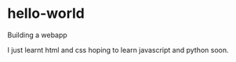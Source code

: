 # hello-world
Building a webapp

I just learnt html and css 
hoping to learn javascript and python soon.
